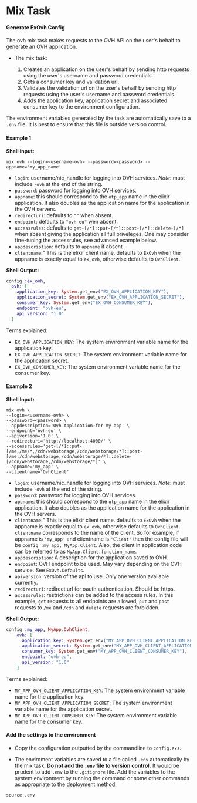 # Mix Task

#### Generate ExOvh Config

The ovh mix task makes requests to the OVH API on the user's behalf to generate an OVH application.

- The mix task:

  1. Creates an application on the user's behalf by sending http requests using the user's username and password credentials.
  2. Gets a consumer key and validation url.
  3. Validates the validation url on the user's behalf by sending http requests using the user's username and password credentials.
  4. Adds the application key, application secret and associated consumer key to the environment configuration.
  
The environment variables generated by the task are automatically save to a `.env` file. It is best to ensure that this file is outside
version control.


#### Example 1


**Shell input:**

```shell
mix ovh --login=<username-ovh> --password=<password> --appname='my_app_name'
```

- `login`: username/nic_handle for logging into OVH services. *Note*: must include `-ovh` at the end of the string.
- `password`: password for logging into OVH services.
- `appname`: this should correspond to the `otp_app` name in the elixir application. It also doubles as the application name 
for the application in the OVH servers.
- `redirecturi`: defaults to `""` when absent.
- `endpoint`: defaults to `"ovh-eu"` wen absent.
- `accessrules`: defaults to `get-[/*]::put-[/*]::post-[/*]::delete-[/*]` when absent giving the application all
  full priveleges. One may consider fine-tuning the accessrules, see advanced example below.
- `appdescription`: defaults to `appname` if absent
- `clientname`:" This is the elixir client name. defaults to `ExOvh` when the appname is exactly equal to `ex_ovh`, otherwise defaults to `OvhClient`.


**Shell Output:**

```elixir
config :ex_ovh,
  ovh: [
    application_key: System.get_env("EX_OVH_APPLICATION_KEY"),
    application_secret: System.get_env("EX_OVH_APPLICATION_SECRET"),
    consumer_key: System.get_env("EX_OVH_CONSUMER_KEY"),
    endpoint: "ovh-eu",
    api_version: "1.0"
  ]
```

Terms explained:

- `EX_OVH_APPLICATION_KEY`: The system environment variable name for the application key.
- `EX_OVH_APPLICATION_SECRET`: The system environment variable name for the application secret.
- `EX_OVH_CONSUMER_KEY`: The system environment variable name for the consumer key.


#### Example 2

**Shell Input:**

```shell
mix ovh \
--login=<username-ovh> \
--password=<password> \
--appdescription='Ovh Application for my app' \
--endpoint='ovh-eu' \
--apiversion='1.0' \
--redirecturi='http://localhost:4000/' \
--accessrules='get-[/*]::put-[/me,/me/*,/cdn/webstorage,/cdn/webstorage/*]::post-[/me,/cdn/webstorage,/cdn/webstorage/*]::delete-[/cdn/webstorage,/cdn/webstorage/*]' \
--appname='my_app' \
--clientname='OvhClient'
```

- `login`: username/nic_handle for logging into OVH services. *Note*: must include `-ovh` at the end of the string.
- `password`: password for logging into OVH services.
- `appname`: this should correspond to the `otp_app` name in the elixir application. It also doubles as the application name
for the application in the OVH servers.
- `clientname`:" This is the elixir client name. defaults to `ExOvh` when the appname is exactly equal to `ex_ovh`, otherwise defaults to `OvhClient`. `clientname` corresponds to the name of the client. So for example, if appname is `'my_app'` and clientname is
  `'Client'` then the config file will be `config :my_app, MyApp.Client`. Also, the client in application code can be referred
  to as `MyApp.Client.function_name`.
- `appdescription`: A description for the application saved to OVH.
- `endpoint`: OVH endpoint to be used. May vary depending on the OVH service. See `ExOvh.Defaults`.
- `apiversion`: version of the api to use. Only one version available currently.
- `redirecturi`: redirect url for oauth authentication. Should be https.
- `accessrules`: restrictions can be added to the access rules. In this example, `get` requests to all endpoints are allowed,
  `put` and `post` requests to `/me` and `/cdn` and `delete` requests are forbidden.


**Shell Output:**


```elixir
config :my_app, MyApp.OvhClient,
    ovh: [
      application_key: System.get_env("MY_APP_OVH_CLIENT_APPLICATION_KEY"),
      application_secret: System.get_env("MY_APP_OVH_CLIENT_APPLICATION_SECRET"),
      consumer_key: System.get_env("MY_APP_OVH_CLIENT_CONSUMER_KEY"),
      endpoint: "ovh-eu",
      api_version: "1.0"
    ]
```


Terms explained:

- `MY_APP_OVH_CLIENT_APPLICATION_KEY`: The system environment variable name for the application key.
- `MY_APP_OVH_CLIENT_APPLICATION_SECRET`: The system environment variable name for the application secret.
- `MY_APP_OVH_CLIENT_CONSUMER_KEY`: The system environment variable name for the consumer key.


#### Add the settings to the environment

- Copy the configuration outputted by the commandline to `config.exs`.

- The enviroment variables are saved to a file called `.env` automatically by the mix task.
**Do not add the `.env` file to version control.** It would be prudent to add `.env` to the `.gitignore` file.
Add the variables to the system environment by running the command or some other commands as appropriate
to the deployment method.


```shell
source .env
```